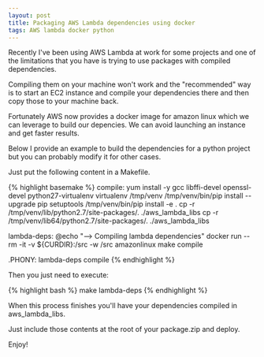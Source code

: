 ```yaml
---
layout: post
title: Packaging AWS Lambda dependencies using docker
tags: AWS lambda docker python
---
```


Recently I've been using AWS Lambda at work for some projects and one
of the limitations that you have is trying to use packages with
compiled dependencies.

Compiling them on your machine won't work and the "recommended" way is
to start an EC2 instance and compile your dependencies there and then
copy those to your machine back.

Fortunately AWS now provides a docker image for amazon linux which
we can leverage to build our depencies. We can avoid launching an
instance and get faster results.<!-- -**-END-**- -->

Below I provide an example to build the dependencies for a python
project but you can probably modify it for other cases.

Just put the following content in a Makefile.

{% highlight basemake %}
compile:
	yum install -y gcc libffi-devel openssl-devel python27-virtualenv
	virtualenv /tmp/venv
	/tmp/venv/bin/pip install --upgrade pip setuptools
	/tmp/venv/bin/pip install -e .
	cp -r /tmp/venv/lib/python2.7/site-packages/. ./aws_lambda_libs
	cp -r /tmp/venv/lib64/python2.7/site-packages/. ./aws_lambda_libs

lambda-deps:
	@echo "--> Compiling lambda dependencies"
	docker run --rm -it -v ${CURDIR}:/src -w /src amazonlinux make compile

.PHONY: lambda-deps compile
{% endhighlight %}

Then you just need to execute:

{% highlight bash %}
make lambda-deps
{% endhighlight %}

When this process finishes you'll have your dependencies compiled in aws_lambda_libs.

Just include those contents at the root of your package.zip and deploy.

Enjoy!
